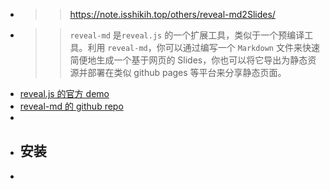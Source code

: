 - >> https://note.isshikih.top/others/reveal-md2Slides/
- >> `reveal-md` 是`reveal.js` 的一个扩展工具，类似于一个预编译工具。利用 `reveal-md`，你可以通过编写一个 `Markdown` 文件来快速简便地生成一个基于网页的 Slides，你也可以将它导出为静态资源并部署在类似 github pages 等平台来分享静态页面。
- [reveal.js 的官方 demo](https://revealjs.com/?demo)
- [reveal-md 的 github repo](https://github.com/webpro/reveal-md)
-
- ## 安装
-